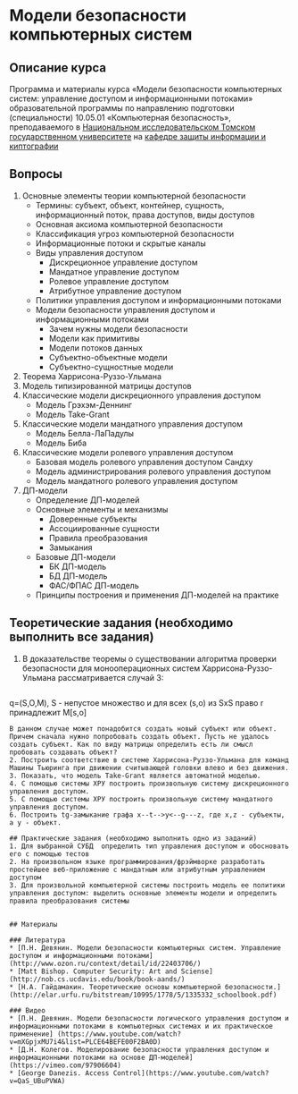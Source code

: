 # Модели безопасности компьютерных систем

## Описание курса

Программа и материалы курса «Модели безопасности компьютерных систем: управление доступом и информационными потоками»
образовательной программы по направлению подготовки (специальности)
10.05.01 «Компьютерная безопасность», преподаваемого в [Национальном исследовательском Томском государственном университете](http://www.tsu.ru) на [кафедре защиты информации и киптографии](http://isc.tsu.ru)

## Вопросы

1. Основные элементы теории компьютерной безопасности
    * Термины: субъект, объект, контейнер, сущность, информационный поток, права доступов, виды доступов
    * Основная аксиома компьютерной безопасности
    * Классификация угроз компьютерной безопасности
    * Информационные потоки и скрытые каналы
    * Виды управления доступом
        * Дискреционное управление доступом
        * Мандатное управление доступом
        * Ролевое управление доступом
        * Атрибутное управление доступом
    * Политики управления доступом и информационными потоками
    * Модели безопасности управления доступом и информационными потоками
        * Зачем нужны модели безопасности
        * Модели как примитивы
        * Модели потоков данных
        * Субъектно-объектные модели
        * Субъектно-сущностные модели
2. Теорема Харрисона-Руззо-Ульмана
3. Модель типизированной матрицы доступов 
4. Классические модели дискреционного управления доступом
    * Модель Грэхэм-Деннинг
    * Модель Take-Grant
5. Классические модели мандатного управления доступом
    * Модель Белла-ЛаПадулы
    * Модель Биба
6. Классические модели ролевого управления доступом
    * Базовая модель ролевого управления доступом Сандху
    * Модель администрирования ролевого управления доступом
    * Модель мандатного ролевого управления доступом
7. ДП-модели
    * Определение ДП-моделей
    * Основные элементы и механизмы
      *   Доверенные субъекты
      *   Ассоциированные сущности
      *   Правила преобразования
      *   Замыкания
    * Базовые ДП-модели
      * БК ДП-модель
      * БД ДП-модель
      * ФАС/ФПАС ДП-модель
    * Принципы построения и применения ДП-моделей на практике
   
## Теоретические задания (необходимо выполнить все задания)
1. В доказательстве теоремы о существовании алгоритма проверки безопасности для монооперационных систем Харрисона-Руззо-Ульмана рассматривается случай 3:

   ```
q=(S,O,M), S - непустое множество и для всех (s,o) из SxS право r принадлежит M[s,o]
   ```
В данном случае может понадобится создать новый субъект или объект. Причем сначала нужно попробовать создать объект. Пусть не удалось создать субъект. Как по виду матрицы определить есть ли смысл пробовать создавать объект?
2. Построить соответствие в системе Харрисона-Руззо-Ульмана для команд Машины Тьюринга при движении считывающей головки влево и без движения.
3. Показать, что модель Take-Grant является автоматной моделью.
4. С помощью системы ХРУ построить произвольную систему дискреционного управления доступом.
5. С помощью системы ХРУ построить произвольную систему мандатного управления доступом.
6. Построить tg-замыкание графа x--t-->y<--g---z, где x,z - субъекты, а y - объект.

## Практические задания (необходимо выполнить одно из заданий)
1. Для выбранной СУБД  определить тип управления доступом и обосновать его с помощью тестов
2. На произвольном языке программирования/фрэймворке разработать простейшее веб-приложение с мандатным или атрибутным управлением доступом
3. Для произвольной компьютерной системы построить модель ее политики управления доступом: выделить основные элементы модели и определить правила преобразования системы
 

## Материалы

### Литература
* [П.Н. Девянин. Модели безопасности компьютерных систем. Управление доступом и информационными потоками](http://www.ozon.ru/context/detail/id/22403706/)
* [Matt Bishop. Computer Security: Art and Sciense](http://nob.cs.ucdavis.edu/book/book-aands/)
* [Н.А. Гайдамакин. Теоретические основы компьютерной безопасности.](http://elar.urfu.ru/bitstream/10995/1778/5/1335332_schoolbook.pdf)

### Видео
* [П.Н. Девянин. Модели безопасности логического управления доступом и информационными потоками в компьютерных системах и их практическое применение] (https://www.youtube.com/watch?v=mXGpjxMU7i4&list=PLCE64BEFE00F2BA0D)
* [Д.Н. Колегов. Моделирование безопасности управления доступом и информационными потоками на основе ДП-моделей](https://vimeo.com/97906604)
* [George Danezis. Access Control](https://www.youtube.com/watch?v=QaS_UBuPVWA)
